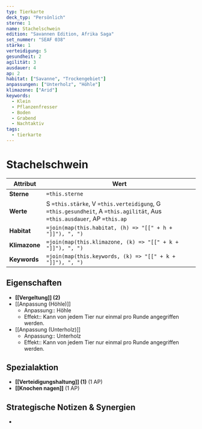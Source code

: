 ```yaml
---
typ: Tierkarte
deck_typ: "Persönlich"
sterne: 1
name: Stachelschwein
edition: "Savannen Edition, Afrika Saga"
set_nummer: "SEAF 038"
stärke: 1
verteidigung: 5
gesundheit: 2
agilität: 3
ausdauer: 4
ap: 2
habitat: ["Savanne", "Trockengebiet"]
anpassungen: ["Unterholz", "Höhle"]
klimazone: ["Arid"]
keywords:
  - Klein
  - Pflanzenfresser
  - Boden
  - Grabend
  - Nachtaktiv
tags:
  - tierkarte
---
```


# Stachelschwein

| Attribut | Wert |
|---|---|
| **Sterne** | `=this.sterne` |
| **Werte** | S `=this.stärke`, V `=this.verteidigung`, G `=this.gesundheit`, A `=this.agilität`, Aus `=this.ausdauer`, AP `=this.ap` |
| **Habitat** | `=join(map(this.habitat, (h) => "[[" + h + "]]"), ", ")` |
| **Klimazone**| `=join(map(this.klimazone, (k) => "[[" + k + "]]"), ", ")` |
| **Keywords** | `=join(map(this.keywords, (k) => "[[" + k + "]]"), ", ")` |
## Eigenschaften

- **[[Vergeltung]] (2)**
- [[Anpassung (Höhle)]]
	- Anpassung:: Höhle
	- Effekt:: Kann von jedem Tier nur einmal pro Runde angegriffen werden.
- [[Anpassung (Unterholz)]]
	- Anpassung:: Unterholz
	- Effekt:: Kann von jedem Tier nur einmal pro Runde angegriffen werden.

## Spezialaktion

- **[[Verteidigungshaltung]] (1)** (1 AP)
- **[[Knochen nagen]]** (1 AP)

## Strategische Notizen & Synergien

-
